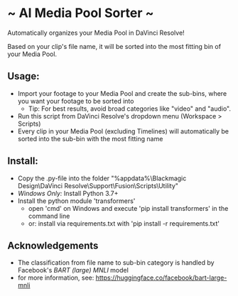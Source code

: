 # ~ AI Media Pool Sorter ~
Automatically organizes your Media Pool in DaVinci Resolve!

Based on your clip's file name, it will be sorted into the most fitting bin of your Media Pool.



## Usage:
- Import your footage to your Media Pool and create the sub-bins, where you want your footage to be sorted into
	- Tip: For best results, avoid broad categories like "video" and "audio".
- Run this script from DaVinci Resolve's dropdown menu (Workspace > Scripts)
- Every clip in your Media Pool (excluding Timelines) will automatically be sorted into the sub-bin with the most fitting name

## Install:
- Copy the .py-file into the folder "%appdata%\Blackmagic Design\DaVinci Resolve\Support\Fusion\Scripts\Utility"
- *Windows Only:* Install Python 3.7+
- Install the python module 'transformers'
	- open 'cmd' on Windows and execute 'pip install transformers' in the command line
	- or: install via requirements.txt with 'pip install -r requirements.txt'

## Acknowledgements

- The classification from file name to sub-bin category is handled by Facebook's *BART (large) MNLI* model
- for more information, see: https://huggingface.co/facebook/bart-large-mnli